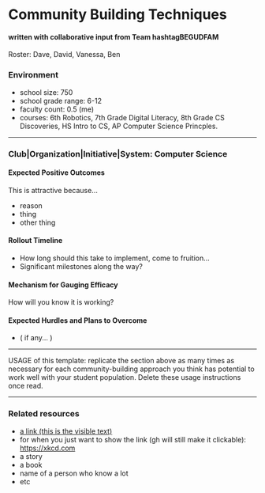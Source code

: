 # Community Building Techniques
#### written with collaborative input from Team hashtagBEGUDFAM
Roster: Dave, David, Vanessa, Ben

### Environment
* school size: 750
* school grade range: 6-12
* faculty count: 0.5 (me)
* courses: 6th Robotics, 7th Grade Digital Literacy, 8th Grade CS Discoveries, HS Intro to CS, AP Computer Science Princples. 

* * *

### Club|Organization|Initiative|System: Computer Science

#### Expected Positive Outcomes
This is attractive because...
* reason
* thing
* other thing

#### Rollout Timeline
* How long should this take to implement, come to fruition...
* Significant milestones along the way?

#### Mechanism for Gauging Efficacy
How will you know it is working?

#### Expected Hurdles and Plans to Overcome
* ( if any... )

* * *

USAGE of this template: replicate the section above as many times as necessary for each community-building approach you think has potential to work well with your student population. Delete these usage instructions once read.

* * *

### Related resources
* [a link (this is the visible text)](https://xkcd.com)
* for when you just want to show the link (gh will still make it clickable): https://xkcd.com
* a story
* a book
* name of a person who know a lot
* etc
